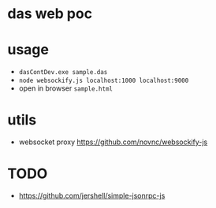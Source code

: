 # das web poc


# usage

- `dasContDev.exe sample.das`
- `node websockify.js localhost:1000 localhost:9000`
- open in browser `sample.html`


# utils

- websocket proxy https://github.com/novnc/websockify-js

# TODO

- https://github.com/jershell/simple-jsonrpc-js

